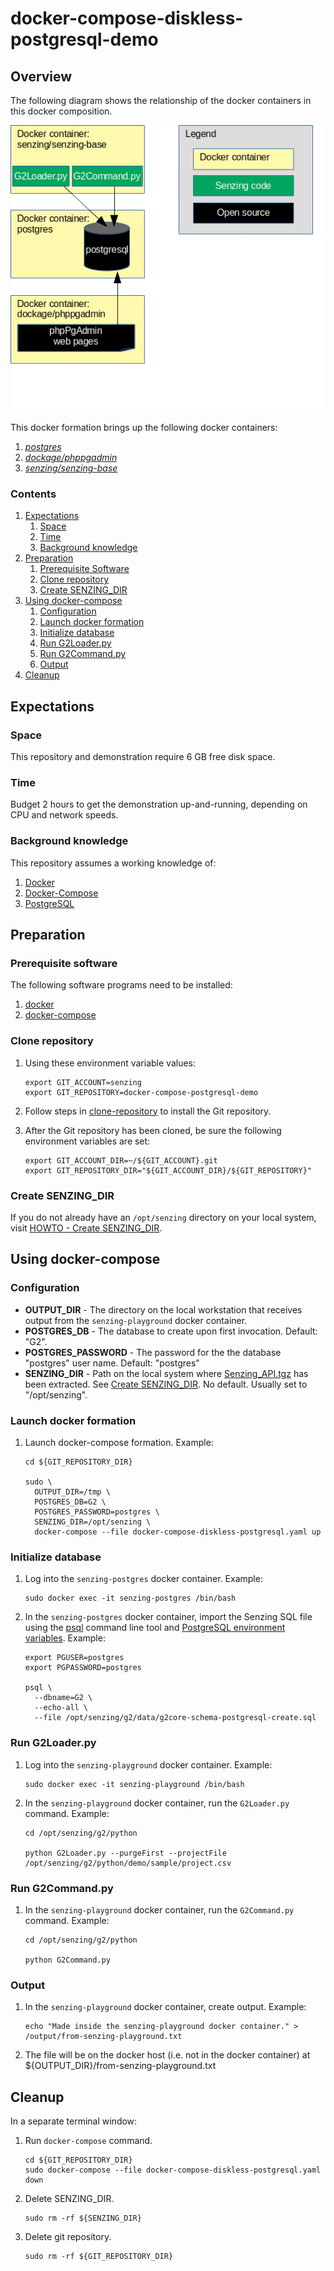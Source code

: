 # docker-compose-diskless-postgresql-demo

## Overview

The following diagram shows the relationship of the docker containers in this docker composition.

![Image of architecture](architecture.png)

This docker formation brings up the following docker containers:

1. *[postgres](https://hub.docker.com/_/postgres)*
1. *[dockage/phppgadmin](https://hub.docker.com/r/dockage/phppgadmin)*
1. *[senzing/senzing-base](https://github.com/Senzing/docker-senzing-base)*

### Contents

1. [Expectations](#expectations)
    1. [Space](#space)
    1. [Time](#time)
    1. [Background knowledge](#background-knowledge)
1. [Preparation](#preparation)
    1. [Prerequisite Software](#prerequisite-software)
    1. [Clone repository](#clone-repository)
    1. [Create SENZING_DIR](#create-senzing_dir)
1. [Using docker-compose](#using-docker-compose)
    1. [Configuration](#configuration)
    1. [Launch docker formation](#launch-docker-formation)
    1. [Initialize database](#initialize-database)
    1. [Run G2Loader.py](#run-g2loaderpy)
    1. [Run G2Command.py](#run-g2commandpy)
    1. [Output](#output)
1. [Cleanup](#cleanup)

## Expectations

### Space

This repository and demonstration require 6 GB free disk space.

### Time

Budget 2 hours to get the demonstration up-and-running, depending on CPU and network speeds.

### Background knowledge

This repository assumes a working knowledge of:

1. [Docker](https://github.com/Senzing/knowledge-base/blob/master/WHATIS/docker.md)
1. [Docker-Compose](https://github.com/Senzing/knowledge-base/blob/master/WHATIS/docker-compose.md)
1. [PostgreSQL](https://github.com/Senzing/knowledge-base/blob/master/WHATIS/postgresql.md)

## Preparation

### Prerequisite software

The following software programs need to be installed:

1. [docker](https://github.com/Senzing/knowledge-base/blob/master/HOWTO/install-docker.md)
1. [docker-compose](https://github.com/Senzing/knowledge-base/blob/master/HOWTO/install-docker-compose.md)

### Clone repository

1. Using these environment variable values:

    ```console
    export GIT_ACCOUNT=senzing
    export GIT_REPOSITORY=docker-compose-postgresql-demo
    ```

1. Follow steps in [clone-repository](https://github.com/Senzing/knowledge-base/blob/master/HOWTO/clone-repository.md)
   to install the Git repository.

1. After the Git repository has been cloned, be sure the following environment variables are set:

    ```console
    export GIT_ACCOUNT_DIR=~/${GIT_ACCOUNT}.git
    export GIT_REPOSITORY_DIR="${GIT_ACCOUNT_DIR}/${GIT_REPOSITORY}"
    ```

### Create SENZING_DIR

If you do not already have an `/opt/senzing` directory on your local system, visit
[HOWTO - Create SENZING_DIR](https://github.com/Senzing/knowledge-base/blob/master/HOWTO/create-senzing-dir.md).

## Using docker-compose

### Configuration

- **OUTPUT_DIR** -
  The directory on the local workstation that receives output from the `senzing-playground` docker container.
- **POSTGRES_DB** -
  The database to create upon first invocation. Default: "G2".
- **POSTGRES_PASSWORD** -
  The password for the the database "postgres" user name.
  Default: "postgres"
- **SENZING_DIR** -
  Path on the local system where
  [Senzing_API.tgz](https://s3.amazonaws.com/public-read-access/SenzingComDownloads/Senzing_API.tgz)
  has been extracted.
  See [Create SENZING_DIR](#create-senzing_dir).
  No default.
  Usually set to "/opt/senzing".

### Launch docker formation

1. Launch docker-compose formation.  Example:

    ```console
    cd ${GIT_REPOSITORY_DIR}

    sudo \
      OUTPUT_DIR=/tmp \
      POSTGRES_DB=G2 \
      POSTGRES_PASSWORD=postgres \
      SENZING_DIR=/opt/senzing \
      docker-compose --file docker-compose-diskless-postgresql.yaml up
    ```

### Initialize database

1. Log into the `senzing-postgres` docker container.  Example:

    ```console
    sudo docker exec -it senzing-postgres /bin/bash
    ```

1. In the `senzing-postgres` docker container, import the Senzing SQL file using the
   [psql](https://www.postgresql.org/docs/11/app-psql.html) command line tool and
   [PostgreSQL environment variables](https://www.postgresql.org/docs/current/libpq-envars.html).
   Example:

    ```console
    export PGUSER=postgres
    export PGPASSWORD=postgres

    psql \
      --dbname=G2 \
      --echo-all \
      --file /opt/senzing/g2/data/g2core-schema-postgresql-create.sql
    ```

### Run G2Loader.py

1. Log into the `senzing-playground` docker container.  Example:

    ```console
    sudo docker exec -it senzing-playground /bin/bash
    ```

1. In the `senzing-playground` docker container, run the `G2Loader.py` command. Example:

    ```console
    cd /opt/senzing/g2/python

    python G2Loader.py --purgeFirst --projectFile /opt/senzing/g2/python/demo/sample/project.csv
    ```

### Run G2Command.py

1. In the `senzing-playground` docker container, run the `G2Command.py` command. Example:

    ```console
    cd /opt/senzing/g2/python

    python G2Command.py
    ```

### Output

1. In the `senzing-playground` docker container, create output. Example:

    ```console
    echo "Made inside the senzing-playground docker container." > /output/from-senzing-playground.txt
    ```

1. The file will be on the docker host (i.e. not in the docker container) at ${OUTPUT_DIR}/from-senzing-playground.txt

## Cleanup

In a separate terminal window:

1. Run `docker-compose` command.

    ```console
    cd ${GIT_REPOSITORY_DIR}
    sudo docker-compose --file docker-compose-diskless-postgresql.yaml down
    ```

1. Delete SENZING_DIR.

    ```console
    sudo rm -rf ${SENZING_DIR}
    ```

1. Delete git repository.

    ```console
    sudo rm -rf ${GIT_REPOSITORY_DIR}
    ```
